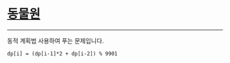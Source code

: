 # [동물원](https://www.acmicpc.net/problem/1309)
----------------------------
동적 계획법 사용하여 푸는 문제입니다.
<br>

```
dp[i] = (dp[i-1]*2 + dp[i-2]) % 9901
```